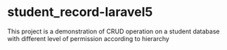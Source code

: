 # student_record-laravel5
This project is a demonstration of CRUD operation on a student database with different level of permission according to hierarchy 
